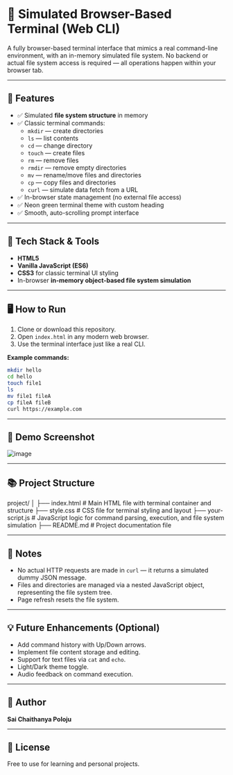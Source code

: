 # 💾 Simulated Browser-Based Terminal (Web CLI)

A fully browser-based terminal interface that mimics a real command-line environment, with an in-memory simulated file system. No backend or actual file system access is required — all operations happen within your browser tab.

---

## 📑 Features

- ✅ Simulated **file system structure** in memory
- ✅ Classic terminal commands:
  - `mkdir` — create directories
  - `ls` — list contents
  - `cd` — change directory
  - `touch` — create files
  - `rm` — remove files
  - `rmdir` — remove empty directories
  - `mv` — rename/move files and directories
  - `cp` — copy files and directories
  - `curl` — simulate data fetch from a URL
- ✅ In-browser state management (no external file access)
- ✅ Neon green terminal theme with custom heading
- ✅ Smooth, auto-scrolling prompt interface

---

## 🎨 Tech Stack & Tools

- **HTML5**
- **Vanilla JavaScript (ES6)**
- **CSS3** for classic terminal UI styling
- In-browser **in-memory object-based file system simulation**

---

## 🖥️ How to Run

1. Clone or download this repository.
2. Open `index.html` in any modern web browser.
3. Use the terminal interface just like a real CLI.

**Example commands:**
```bash
mkdir hello
cd hello
touch file1
ls
mv file1 fileA
cp fileA fileB
curl https://example.com
````

---

## 📸 Demo Screenshot

![image](https://github.com/user-attachments/assets/9bc815a4-23a8-4153-a0e1-24c366532ec0)


---

## 📚 Project Structure

project/
│
├── index.html        # Main HTML file with terminal container and structure
├── style.css         # CSS file for terminal styling and layout
├── your-script.js    # JavaScript logic for command parsing, execution, and file system simulation
├── README.md         # Project documentation file


---

## 📌 Notes

* No actual HTTP requests are made in `curl` — it returns a simulated dummy JSON message.
* Files and directories are managed via a nested JavaScript object, representing the file system tree.
* Page refresh resets the file system.

---

## 💡 Future Enhancements (Optional)

* Add command history with Up/Down arrows.
* Implement file content storage and editing.
* Support for text files via `cat` and `echo`.
* Light/Dark theme toggle.
* Audio feedback on command execution.

---

## 🎉 Author

**Sai Chaithanya Poloju**

---

## 📜 License

Free to use for learning and personal projects.
